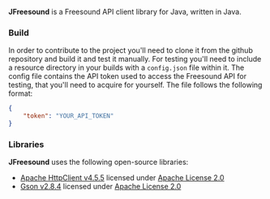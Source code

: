 **JFreesound** is a Freesound API client library for Java, written in Java.

### Build
In order to contribute to the project you'll need to clone
it from the github repository and build it and test it manually.
For testing you'll need to include a resource directory in
your builds with a `config.json` file within it. The config file
contains the API token used to access the Freesound API for testing,
that you'll need to acquire for yourself. The file follows the following
format:
```json
{
    "token": "YOUR_API_TOKEN"
}
```

### Libraries
**JFreesound** uses the following open-source libraries:
  + [Apache HttpClient v4.5.5](https://hc.apache.org/httpcomponents-client-4.5.x/) licensed under [Apache License 2.0](http://www.apache.org/licenses/)
  + [Gson v2.8.4](https://github.com/google/gson) licensed under [Apache License 2.0](https://github.com/google/gson/blob/master/LICENSE)
